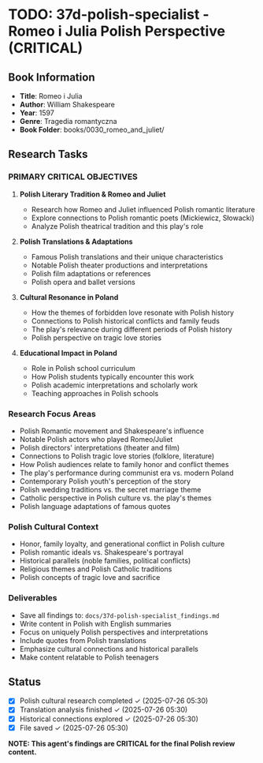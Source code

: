 # TODO: 37d-polish-specialist - Romeo i Julia Polish Perspective (CRITICAL)

## Book Information
- **Title**: Romeo i Julia
- **Author**: William Shakespeare
- **Year**: 1597
- **Genre**: Tragedia romantyczna
- **Book Folder**: books/0030_romeo_and_juliet/

## Research Tasks

### PRIMARY CRITICAL OBJECTIVES
1. **Polish Literary Tradition & Romeo and Juliet**
   - Research how Romeo and Juliet influenced Polish romantic literature
   - Explore connections to Polish romantic poets (Mickiewicz, Słowacki)
   - Analyze Polish theatrical tradition and this play's role

2. **Polish Translations & Adaptations**
   - Famous Polish translations and their unique characteristics
   - Notable Polish theater productions and interpretations
   - Polish film adaptations or references
   - Polish opera and ballet versions

3. **Cultural Resonance in Poland**
   - How the themes of forbidden love resonate with Polish history
   - Connections to Polish historical conflicts and family feuds
   - The play's relevance during different periods of Polish history
   - Polish perspective on tragic love stories

4. **Educational Impact in Poland**
   - Role in Polish school curriculum
   - How Polish students typically encounter this work
   - Polish academic interpretations and scholarly work
   - Teaching approaches in Polish schools

### Research Focus Areas
- Polish Romantic movement and Shakespeare's influence
- Notable Polish actors who played Romeo/Juliet
- Polish directors' interpretations (theater and film)
- Connections to Polish tragic love stories (folklore, literature)
- How Polish audiences relate to family honor and conflict themes
- The play's performance during communist era vs. modern Poland
- Contemporary Polish youth's perception of the story
- Polish wedding traditions vs. the secret marriage theme
- Catholic perspective in Polish culture vs. the play's themes
- Polish language adaptations of famous quotes

### Polish Cultural Context
- Honor, family loyalty, and generational conflict in Polish culture
- Polish romantic ideals vs. Shakespeare's portrayal
- Historical parallels (noble families, political conflicts)
- Religious themes and Polish Catholic traditions
- Polish concepts of tragic love and sacrifice

### Deliverables
- Save all findings to: `docs/37d-polish-specialist_findings.md`
- Write content in Polish with English summaries
- Focus on uniquely Polish perspectives and interpretations
- Include quotes from Polish translations
- Emphasize cultural connections and historical parallels
- Make content relatable to Polish teenagers

## Status
- [x] Polish cultural research completed ✓ (2025-07-26 05:30)
- [x] Translation analysis finished ✓ (2025-07-26 05:30)
- [x] Historical connections explored ✓ (2025-07-26 05:30)
- [x] File saved ✓ (2025-07-26 05:30)

**NOTE: This agent's findings are CRITICAL for the final Polish review content.**